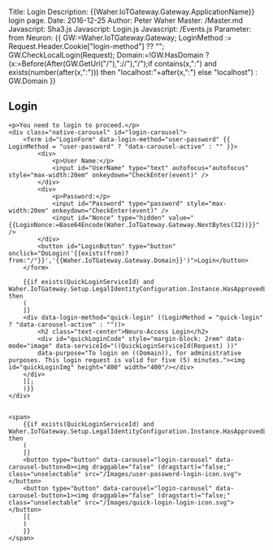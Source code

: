 ﻿Title: Login
Description: {{Waher.IoTGateway.Gateway.ApplicationName}} login page.
Date: 2016-12-25
Author: Peter Waher
Master: /Master.md
Javascript: Sha3.js
Javascript: Login.js
Javascript: /Events.js
Parameter: from
Neuron: {{
GW:=Waher.IoTGateway.Gateway;
LoginMethod := Request.Header.Cookie["login-method"] ?? "";
GW.CheckLocalLogin(Request);
Domain:=!GW.HasDomain ? (x:=Before(After(GW.GetUrl("/"),"://"),"/");if contains(x,":") and exists(number(after(x,":"))) then "localhost:"+after(x,":") else "localhost") : GW.Domain
}}

<section id="LoginContainer" class="flex-centering">
	<h1>Login</h1>

	<p>You need to login to proceed.</p>
	<div class="native-carousel" id="login-carousel">
		<form id="LoginForm" data-login-method="user-password" {{ LoginMethod = "user-password" ? "data-carousel-active" : "" }}>
			<div>
				<p>User Name:</p>
				<input id="UserName" type="text" autofocus="autofocus" style="max-width:20em" onkeydown="CheckEnter(event)" />
			</div>
			<div>
				<p>Password:</p>
				<input id="Password" type="password" style="max-width:20em" onkeydown="CheckEnter(event)" />
				<input id="Nonce" type="hidden" value="{{LoginNonce:=Base64Encode(Waher.IoTGateway.Gateway.NextBytes(32))}}" />
			</div>
			<button id="LoginButton" type="button" onclick="DoLogin('{{exists(from)?from:"/"}}','{{Waher.IoTGateway.Gateway.Domain}}')">Login</button>
		</form>

		{{if exists(QuickLoginServiceId) and Waher.IoTGateway.Setup.LegalIdentityConfiguration.Instance.HasApprovedLegalIdentities then
		(
		]]
		<div data-login-method="quick-login" ((LoginMethod = "quick-login" ? "data-carousel-active" : ""))>
			<h2 class="text-center">Neuro-Access Login</h2>
			<div id="quickLoginCode" style="margin-block: 2rem" data-mode="image" data-serviceId="((QuickLoginServiceId(Request) ))" 
			data-purpose="To login on ((Domain)), for administrative purposes. This login request is valid for five (5) minutes."><img id="quickLoginImg" height="400" width="400"/></div>
		</div>
		[[;
		)}}
	</div>


	<span>
		{{if exists(QuickLoginServiceId) and Waher.IoTGateway.Setup.LegalIdentityConfiguration.Instance.HasApprovedLegalIdentities then
		(
		]]
		<button type="button" data-carousel="login-carousel" data-carousel-button=0><img draggable="false" (dragstart)="false;" class="unselectable" src="/Images/user-password-login-icon.svg"></button>
		<button type="button" data-carousel="login-carousel" data-carousel-button=1><img draggable="false" (dragstart)="false;" class="unselectable" src="/Images/quick-login-login-icon.svg"></button>
		[[
		)
		}}
	</span>

</section>